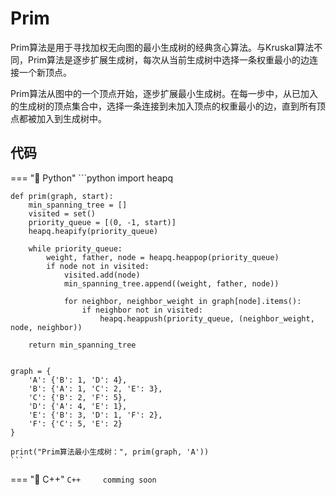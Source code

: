 # Prim

Prim算法是用于寻找加权无向图的最小生成树的经典贪心算法。与Kruskal算法不同，Prim算法是逐步扩展生成树，每次从当前生成树中选择一条权重最小的边连接一个新顶点。

Prim算法从图中的一个顶点开始，逐步扩展最小生成树。在每一步中，从已加入的生成树的顶点集合中，选择一条连接到未加入顶点的权重最小的边，直到所有顶点都被加入到生成树中。

## 代码

=== "🔵 Python"
    ```python
    import heapq

    def prim(graph, start):
        min_spanning_tree = []
        visited = set()
        priority_queue = [(0, -1, start)]
        heapq.heapify(priority_queue)

        while priority_queue:
            weight, father, node = heapq.heappop(priority_queue)
            if node not in visited:
                visited.add(node)
                min_spanning_tree.append((weight, father, node))

                for neighbor, neighbor_weight in graph[node].items():
                    if neighbor not in visited:
                        heapq.heappush(priority_queue, (neighbor_weight, node, neighbor))

        return min_spanning_tree


    graph = {
        'A': {'B': 1, 'D': 4},
        'B': {'A': 1, 'C': 2, 'E': 3},
        'C': {'B': 2, 'F': 5},
        'D': {'A': 4, 'E': 1},
        'E': {'B': 3, 'D': 1, 'F': 2},
        'F': {'C': 5, 'E': 2}
    }

    print("Prim算法最小生成树：", prim(graph, 'A'))
    ```

=== "🔴 C++"
    ``C++     comming soon     ``
